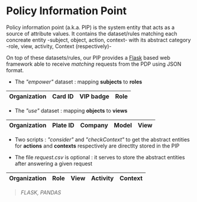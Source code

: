# Policy Information Point

Policy information point (a.k.a. PIP) is the system entity that acts as a source of attribute values. It contains the dataset/rules matching each concreate entity -subject, object, action, context- with its abstract category -role, view, activity, Context (respectively)-

On top of these datasets/rules, our PIP provides a [Flask](https://flask.palletsprojects.com) based web framework able to receive _matching_ requests from the PDP using JSON format.


- The _"empower"_ dataset : mapping **subjects** to **roles**

| Organization | Card ID | VIP badge | Role |
|:-------:|:---:|:---:|:---:|

- The _"use"_ dataset : mapping **objects** to **views**

| Organization | Plate ID | Company | Model | View |
|:-------:|:---:|:---:|:---:|:---:|

- Two scripts : _"consider"_ and _"checkContext"_ to get the abstract entities for **actions** and **contexts** respectively are directlty stored in the PIP

- The file _request.csv_ is optional : it serves to store the abstract entities after answering a given request 

| Organization | Role | View | Activity | Context |
|:-------:|:---:|:---:|:---:|:---:|

> _FLASK, PANDAS_
